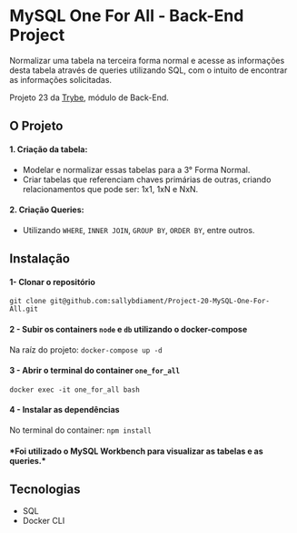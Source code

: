 # MySQL One For All - Back-End Project

Normalizar uma tabela na terceira forma normal e acesse as informações desta tabela através de queries utilizando SQL, com o intuito de encontrar as informações solicitadas.

Projeto 23 da [Trybe](https://wwww.betrybe.com), módulo de Back-End.

## O Projeto

#### 1. Criação da tabela:
   - Modelar e normalizar essas tabelas para a 3° Forma Normal. 
   - Criar tabelas que referenciam chaves primárias de outras, criando relacionamentos que pode ser: 1x1, 1xN e NxN.

#### 2. Criação Queries:
   - Utilizando `WHERE`, `INNER JOIN`, `GROUP BY`, `ORDER BY`, entre outros.

## Instalação 

#### 1- Clonar o repositório

```git clone git@github.com:sallybdiament/Project-20-MySQL-One-For-All.git```

#### 2 - Subir os containers `node` e `db` utilizando o docker-compose

Na raíz do projeto: ```docker-compose up -d```

#### 3 - Abrir o terminal do container `one_for_all`

```docker exec -it one_for_all bash```

#### 4 - Instalar as dependências

No terminal do container: ```npm install```

#### \*Foi utilizado o MySQL Workbench para visualizar as tabelas e as queries.\*

## Tecnologias
 - SQL
 - Docker CLI
